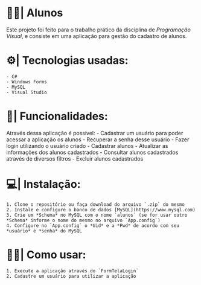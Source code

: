 # 👩‍🎓| Alunos

Este projeto foi feito para o trabalho prático da disciplina de *Programação Visual*, e consiste em uma aplicação para gestão do cadastro de alunos.

# ⚙| Tecnologias usadas:

	- C#
	- Windows Forms
	- MySQL
	- Visual Studio

# 📝| Funcionalidades:
Através dessa aplicação é possível:
	- Cadastrar um usuário para poder acessar a aplicação os alunos
	- Recuperar a senha desse usuário
	- Fazer login utilizando o usuário criado
	- Cadastrar alunos
	- Atualizar as informações dos alunos cadastrados
	- Consultar alunos cadastrados através de diversos filtros
	- Excluir alunos cadastrados

# 💻| Instalação:

	1. Clone o repositório ou faça download do arquivo `.zip` do mesmo
	2. Instale e configure o banco de dados [MySQL](https://www.mysql.com)
	3. Crie um *Schema* no MySQL com o nome `alunos` (se for usar outro *Schema* informe o nome do mesmo no arquivo `App.config`)
	4. Configure no `App.config` o *Uid* e a *Pwd* de acordo com seu *usuário* e *senha* do MySQL

# 👩‍💻| Como usar:

	1. Execute a aplicação através do `FormTelaLogin`
	2. Cadastre um usuário para utilizar a aplicação


